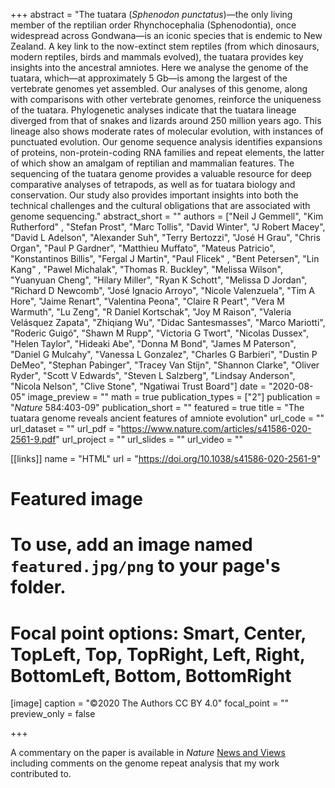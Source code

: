 +++
abstract = "The tuatara (_Sphenodon punctatus_)—the only living member of the reptilian order Rhynchocephalia (Sphenodontia), once widespread across Gondwana—is an iconic species that is endemic to New Zealand. A key link to the now-extinct stem reptiles (from which dinosaurs, modern reptiles, birds and mammals evolved), the tuatara provides key insights into the ancestral amniotes. Here we analyse the genome of the tuatara, which—at approximately 5 Gb—is among the largest of the vertebrate genomes yet assembled. Our analyses of this genome, along with comparisons with other vertebrate genomes, reinforce the uniqueness of the tuatara. Phylogenetic analyses indicate that the tuatara lineage diverged from that of snakes and lizards around 250 million years ago. This lineage also shows moderate rates of molecular evolution, with instances of punctuated evolution. Our genome sequence analysis identifies expansions of proteins, non-protein-coding RNA families and repeat elements, the latter of which show an amalgam of reptilian and mammalian features. The sequencing of the tuatara genome provides a valuable resource for deep comparative analyses of tetrapods, as well as for tuatara biology and conservation. Our study also provides important insights into both the technical challenges and the cultural obligations that are associated with genome sequencing."
abstract_short = ""
authors = ["Neil J Gemmell", "Kim Rutherford" , "Stefan Prost", "Marc Tollis", "David Winter", "J Robert Macey", "David L Adelson", "Alexander Suh", "Terry Bertozzi", "José H Grau", "Chris Organ", "Paul P Gardner", "Matthieu Muffato", "Mateus Patricio", "Konstantinos Billis", "Fergal J Martin", "Paul Flicek" , "Bent Petersen", "Lin Kang" , "Pawel Michalak", "Thomas R. Buckley", "Melissa Wilson", "Yuanyuan Cheng", "Hilary Miller", "Ryan K Schott", "Melissa D Jordan", "Richard D Newcomb", "José Ignacio Arroyo", "Nicole Valenzuela", "Tim A Hore", "Jaime Renart", "Valentina Peona", "Claire R Peart", "Vera M Warmuth", "Lu Zeng", "R Daniel Kortschak", "Joy M Raison", "Valeria Velásquez Zapata", "Zhiqiang Wu", "Didac Santesmasses", "Marco Mariotti", "Roderic Guigó", "Shawn M Rupp", "Victoria G Twort", "Nicolas Dussex", "Helen Taylor", "Hideaki Abe", "Donna M Bond", "James M Paterson", "Daniel G Mulcahy", "Vanessa L Gonzalez", "Charles G Barbieri", "Dustin P DeMeo", "Stephan Pabinger", "Tracey Van Stijn", "Shannon Clarke", "Oliver Ryder", "Scott V Edwards", "Steven L Salzberg", "Lindsay Anderson", "Nicola Nelson", "Clive Stone", "Ngatiwai Trust Board"]
date = "2020-08-05"
image_preview = ""
math = true
publication_types = ["2"]
publication = "*Nature* 584:403-09"
publication_short = ""
featured = true
title = "The tuatara genome reveals ancient features of amniote evolution"
url_code = ""
url_dataset = ""
url_pdf = "https://www.nature.com/articles/s41586-020-2561-9.pdf"
url_project = ""
url_slides = ""
url_video = ""

[[links]]
name = "HTML"
url = "https://doi.org/10.1038/s41586-020-2561-9"

# Featured image
# To use, add an image named `featured.jpg/png` to your page's folder.
# Focal point options: Smart, Center, TopLeft, Top, TopRight, Left, Right, BottomLeft, Bottom, BottomRight
[image]
caption = "©2020 The Authors CC BY 4.0"
focal_point = ""
preview_only = false

+++

A commentary on the paper is available in *Nature* [News and Views](https://www.nature.com/articles/d41586-020-02063-4) including comments on the genome repeat analysis that my work contributed to.